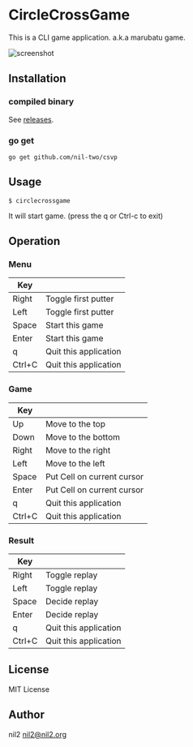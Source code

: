 CircleCrossGame
===============

This is a CLI game application.
a.k.a marubatu game.

![screenshot](https://raw.githubusercontent.com/nil-two/ss/master/circlecrossgame/app.png)

Installation
------------

### compiled binary

See [releases](https://github.com/nil-two/csvp/releases).

### go get

```
go get github.com/nil-two/csvp
```

Usage
-----

```
$ circlecrossgame
```

It will start game.
(press the q or Ctrl-c to exit)

Operation
---------

### Menu

| Key    |                       |
|--------|-----------------------|
| Right  | Toggle first putter   |
| Left   | Toggle first putter   |
| Space  | Start this game       |
| Enter  | Start this game       |
| q      | Quit this application |
| Ctrl+C | Quit this application |

### Game

| Key    |                            |
|--------|----------------------------|
| Up     | Move to the top            |
| Down   | Move to the bottom         |
| Right  | Move to the right          |
| Left   | Move to the left           |
| Space  | Put Cell on current cursor |
| Enter  | Put Cell on current cursor |
| q      | Quit this application      |
| Ctrl+C | Quit this application      |

### Result

| Key    |                       |
|--------|-----------------------|
| Right  | Toggle replay         |
| Left   | Toggle replay         |
| Space  | Decide replay         |
| Enter  | Decide replay         |
| q      | Quit this application |
| Ctrl+C | Quit this application |

License
-------

MIT License

Author
------

nil2 <nil2@nil2.org>
